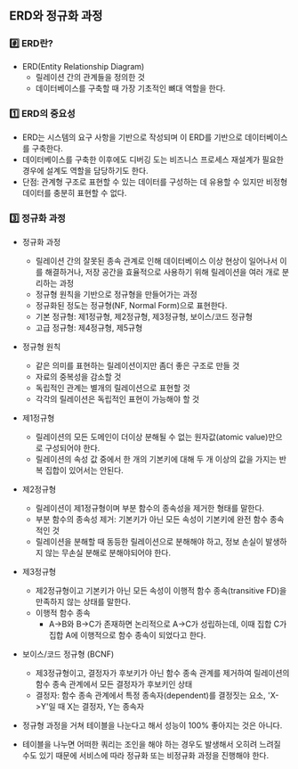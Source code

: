 ## ERD와 정규화 과정


### #️⃣ ERD란?
* ERD(Entity Relationship Diagram)
  * 릴레이션 간의 관계들을 정의한 것
  * 데이터베이스를 구축할 때 가장 기초적인 뼈대 역할을 한다.
  

### 1️⃣ ERD의 중요성
* ERD는 시스템의 요구 사항을 기반으로 작성되며 이 ERD를 기반으로 데이터베이스를 구축한다.
* 데이터베이스를 구축한 이후에도 디버깅 도는 비즈니스 프로세스 재설계가 필요한 경우에 설계도 역할을 담당하기도 한다.
* 단점: 관계형 구조로 표현할 수 있는 데이터를 구성하는 데 유용할 수 있지만 비정형 데이터를 충분히 표현할 수 없다.


### 3️⃣ 정규화 과정
* 정규화 과정
  * 릴레이션 간의 잘못된 종속 관계로 인해 데이터베이스 이상 현상이 일어나서 이를 해결하거나, 저장 공간을 효율적으로 사용하기 위해 릴레이션을 여러 개로 분리하는 과정
  * 정규형 원칙을 기반으로 정규형을 만들어가는 과정
  * 정규화된 정도는 정규형(NF, Normal Form)으로 표현한다.
  * 기본 정규형: 제1정규형, 제2정규형, 제3정규형, 보이스/코드 정규형
  * 고급 정규형: 제4정규형, 제5규형


* 정규형 원칙
  * 같은 의미를 표현하는 릴레이션이지만 좀더 좋은 구조로 만들 것
  * 자료의 중복성을 감소할 것
  * 독립적인 관계는 별개의 릴레이션으로 표현할 것
  * 각각의 릴레이션은 독립적인 표현이 가능해야 할 것


* 제1정규형
  * 릴레이션의 모든 도메인이 더이상 분해될 수 없는 원자값(atomic value)만으로 구성되어야 한다.
  * 릴레이션의 속성 값 중에서 한 개의 기본키에 대해 두 개 이상의 값을 가지는 반복 집합이 있어서는 안된다.


* 제2정규형
  * 릴레이션이 제1정규형이며 부분 함수의 종속성을 제거한 형태를 말한다.
  * 부분 함수의 종속성 제거: 기본키가 아닌 모든 속성이 기본키에 완전 함수 종속적인 것
  * 릴레이션을 분해할 때 동등한 릴레이션으로 분해해야 하고, 정보 손실이 발생하지 않는 무손실 분해로 분해야되어야 한다.


* 제3정규형
  * 제2정규형이고 기본키가 아닌 모든 속성이 이행적 함수 종속(transitive FD)을 만족하지 않는 상태를 말한다.
  * 이행적 함수 종속
    * A->B와 B->C가 존재하면 논리적으로 A->C가 성립하는데, 이때 집합 C가 집합 A에 이행적으로 함수 종속이 되었다고 한다.


* 보이스/코드 정규형 (BCNF)
  * 제3정규형이고, 결정자가 후보키가 아닌 함수 종속 관계를 제거하여 릴레이션의 함수 종속 관계에서 모든 결정자가 후보키인 상태
  * 결정자: 함수 종속 관계에서 특정 종속자(dependent)를 결정짓는 요소, 'X->Y'일 때 X는 결정자, Y는 종속자


* 정규형 과정을 거쳐 테이블을 나눈다고 해서 성능이 100% 좋아지는 것은 아니다.
* 테이블을 나누면 어떠한 쿼리는 조인을 해야 하는 경우도 발생해서 오히려 느려질 수도 있기 때문에 서비스에 따라 정규화 또는 비정규화 과정을 진행해야 한다.

